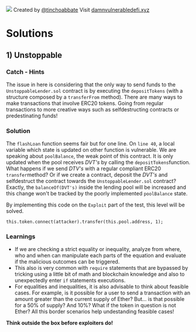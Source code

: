 ![](cover.png)
Created by [@tinchoabbate](https://twitter.com/tinchoabbate)
Visit [damnvulnerabledefi.xyz](https://damnvulnerabledefi.xyz)

# Solutions

## 1) Unstoppable
### Catch - Hints
The issue in here is considering that the only way to send funds to the ```UnstoppableLender.sol``` contract is by executing the ```depositTokens``` (with a structure composed by a ```transferFrom``` method). There are many ways to make transactions that involve ERC20 tokens. Going from regular transactions to more creative ways such as selfdestructing contracts or predestinating funds!

### Solution
The ```flashLoan``` function seems fair but for one line. On ```line 40```, a local variable which state is updated on other function is vulnerable. We are speaking about ```poolBalance```, the weak point of this contract. It is only updated when the pool receives *DVT's* by calling the ```depositTokens```function. What happens if we send *DTV's* with a regular compliant ERC20 ```transfer```method? Or if we create a contract, deposit the *DVT's* and selfdestruct the contract towards the ```UnstoppableLender.sol``` contract? Exactly, the ```balanceOf(DVT's)``` inside the lending pool will be increased and this change won't be tracked by the poorly implemented ```poolBalance``` state.

By implementing this code on the ```Exploit``` part of the test, this level will be solved.

    this.token.connect(attacker).transfer(this.pool.address, 1);

### Learnings
- If we are checking a strict equality or inequality, analyze from where, who and when can manipulate each parts of the equation and evaluate if the malicious outcomes can be triggered. 
- This also is very common with ```require``` statements that are bypassed by tricking using a little bit of math and blockchain knowledge and also to unexpectedly enter ```if``` statements executions. 
- For equalities and inequalities, it is also advisable to think about feasible cases. For example, is it possible for a user to send a transaction with an amount greater than the current supply of Ether? But... is that possible for a 50% of supply? And 10%? What if the token in question is not Ether? All this border scenarios help undestanding feasible cases! 

**Think outside the box before exploiters do!**